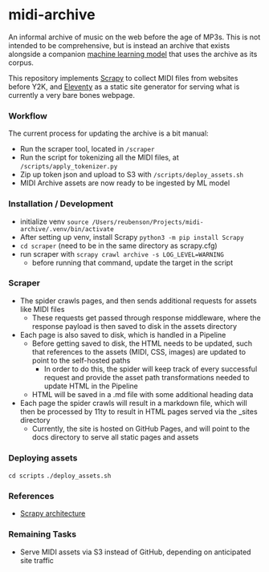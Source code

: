 # midi-archive

An informal archive of music on the web before the age of MP3s. This is not intended to be comprehensive, but is instead an archive that exists alongside a companion [machine learning model](https://github.com/reubenson/midi-archive-lambda) that uses the archive as its corpus.

This repository implements [Scrapy](https://docs.scrapy.org/en/latest/) to collect MIDI files from websites before Y2K, and [Eleventy](https://www.11ty.dev/) as a static site generator for serving what is currently a very bare bones webpage.

### Workflow
The current process for updating the archive is a bit manual:
- Run the scraper tool, located in `/scraper`
- Run the script for tokenizing all the MIDI files, at `/scripts/apply_tokenizer.py`
- Zip up token json and upload to S3 with `/scripts/deploy_assets.sh`
- MIDI Archive assets are now ready to be ingested by ML model

### Installation / Development
- initialize venv `source /Users/reubenson/Projects/midi-archive/.venv/bin/activate`
- After setting up venv, install Scrapy
`python3 -m pip install Scrapy`
- `cd scraper` (need to be in the same directory as scrapy.cfg)
- run scraper with `scrapy crawl archive -s LOG_LEVEL=WARNING`
    - before running that command, update the target in the script

### Scraper
- The spider crawls pages, and then sends additional requests for assets like MIDI files
    - These requests get passed through response middleware, where the response payload is then saved to disk in the assets directory
- Each page is also saved to disk, which is handled in a Pipeline
    - Before getting saved to disk, the HTML needs to be updated, such that references to the assets (MIDI, CSS, images) are updated to point to the self-hosted paths
        - In order to do this, the spider will keep track of every successful request and provide the asset path transformations needed to update HTML in the Pipeline
    - HTML will be saved in a .md file with some additional heading data
- Each page the spider crawls will result in a markdown file, which will then be processed by 11ty to result in HTML pages served via the _sites directory
    - Currently, the site is hosted on GitHub Pages, and will point to the docs directory to serve all static pages and assets

### Deploying assets
`cd scripts`
`./deploy_assets.sh`

### References
- [Scrapy architecture](https://docs.scrapy.org/en/latest/topics/architecture.html)

### Remaining Tasks
- Serve MIDI assets via S3 instead of GitHub, depending on anticipated site traffic